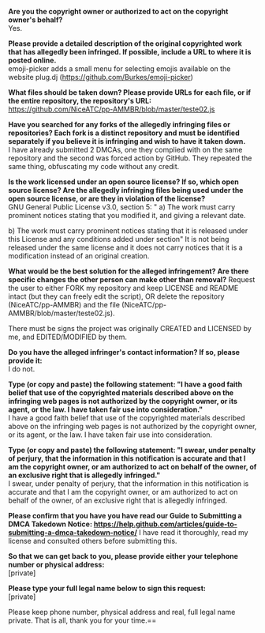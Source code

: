 **Are you the copyright owner or authorized to act on the copyright owner's behalf?**  
Yes.

**Please provide a detailed description of the original copyrighted work that has allegedly been infringed. If possible, include a URL to where it is posted online.**  
emoji-picker adds a small menu for selecting emojis available on the website plug.dj (https://github.com/Burkes/emoji-picker)

**What files should be taken down? Please provide URLs for each file, or if the entire repository, the repository's URL:**  
https://github.com/NiceATC/pp-AMMBR/blob/master/teste02.js

**Have you searched for any forks of the allegedly infringing files or repositories? Each fork is a distinct repository and must be identified separately if you believe it is infringing and wish to have it taken down.**  
I have already submitted 2 DMCAs, one they complied with on the same repository and the second was forced action by GitHub. They repeated the same thing, obfuscating my code without any credit.

**Is the work licensed under an open source license? If so, which open source license? Are the allegedly infringing files being used under the open source license, or are they in violation of the license?**  
GNU General Public License v3.0, section 5:
" a) The work must carry prominent notices stating that you modified
it, and giving a relevant date.

b) The work must carry prominent notices stating that it is
released under this License and any conditions added under section"
It is not being released under the same license and it does not carry notices that it is a modification instead of an original creation.

**What would be the best solution for the alleged infringement? Are there specific changes the other person can make other than removal?**
Request the user to either FORK my repository and keep LICENSE and README intact (but they can freely edit the script), OR delete the repository (NiceATC/pp-AMMBR) and the file (NiceATC/pp-AMMBR/blob/master/teste02.js).

There must be signs the project was originally CREATED and LICENSED by me, and EDITED/MODIFIED by them.

**Do you have the alleged infringer's contact information? If so, please provide it:**  
I do not.

**Type (or copy and paste) the following statement: "I have a good faith belief that use of the copyrighted materials described above on the infringing web pages is not authorized by the copyright owner, or its agent, or the law. I have taken fair use into consideration."**  
I have a good faith belief that use of the copyrighted materials described above on the infringing web pages is not authorized by the copyright owner, or its agent, or the law. I have taken fair use into consideration.

**Type (or copy and paste) the following statement: "I swear, under penalty of perjury, that the information in this notification is accurate and that I am the copyright owner, or am authorized to act on behalf of the owner, of an exclusive right that is allegedly infringed."**  
I swear, under penalty of perjury, that the information in this notification is accurate and that I am the copyright owner, or am authorized to act on behalf of the owner, of an exclusive right that is allegedly infringed.

**Please confirm that you have you have read our Guide to Submitting a DMCA Takedown Notice: https://help.github.com/articles/guide-to-submitting-a-dmca-takedown-notice/**
I have read it thoroughly, read my license and consulted others before submitting this.

**So that we can get back to you, please provide either your telephone number or physical address:**  
[private]

**Please type your full legal name below to sign this request:**  
[private]

Please keep phone number, physical address and real, full legal name private. That is all, thank you for your time.==
